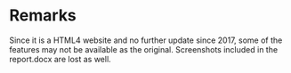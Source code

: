 # Remarks
Since it is a HTML4 website and no further update since 2017, some of the features may not be available as the original.
Screenshots included in the report.docx are lost as well.
